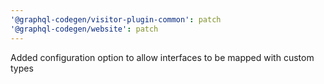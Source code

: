 ```yaml
---
'@graphql-codegen/visitor-plugin-common': patch
'@graphql-codegen/website': patch
---
```


Added configuration option to allow interfaces to be mapped with custom types

